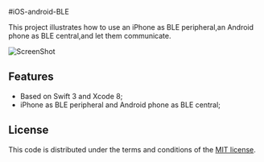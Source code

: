 #iOS-android-BLE


This project illustrates how to use an iPhone as BLE peripheral,an Android phone as BLE central,and let them communicate.

![ScreenShot](https://raw.github.com/JagieChen/iOS-android-BLE/master/1111.png)

## Features

* Based on Swift 3 and Xcode 8;
* iPhone as BLE peripheral and Android phone as BLE central;

## License
This code is distributed under the terms and conditions of the [MIT license](LICENSE).

    
    
    
